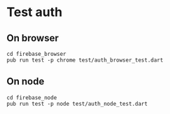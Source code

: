 # Test auth

## On browser

    cd firebase_browser
    pub run test -p chrome test/auth_browser_test.dart

## On node

    cd firebase_node
    pub run test -p node test/auth_node_test.dart

